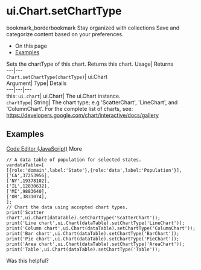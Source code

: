  
#  ui.Chart.setChartType 
bookmark_borderbookmark Stay organized with collections  Save and categorize content based on your preferences.
  * On this page
  * [Examples](https://developers.google.com/earth-engine/apidocs/ui-chart-setcharttype#examples)


Sets the chartType of this chart. 
Returns this chart.
Usage| Returns  
---|---  
`Chart.setChartType(chartType)`| ui.Chart  
Argument| Type| Details  
---|---|---  
this: `ui.chart`| ui.Chart| The ui.Chart instance.  
`chartType`| String| The chart type; e.g 'ScatterChart', 'LineChart', and 'ColumnChart'. For the complete list of charts, see: https://developers.google.com/chart/interactive/docs/gallery  
## Examples
[Code Editor (JavaScript)](https://developers.google.com/earth-engine/apidocs/ui-chart-setcharttype#code-editor-javascript-sample) More
```
// A data table of population for selected states.
vardataTable=[
[{role:'domain',label:'State'},{role:'data',label:'Population'}],
['CA',37253956],
['NY',19378102],
['IL',12830632],
['MI',9883640],
['OR',3831074],
];
// Chart the data using accepted chart types.
print('Scatter chart',ui.Chart(dataTable).setChartType('ScatterChart'));
print('Line chart',ui.Chart(dataTable).setChartType('LineChart'));
print('Column chart',ui.Chart(dataTable).setChartType('ColumnChart'));
print('Bar chart',ui.Chart(dataTable).setChartType('BarChart'));
print('Pie chart',ui.Chart(dataTable).setChartType('PieChart'));
print('Area chart',ui.Chart(dataTable).setChartType('AreaChart'));
print('Table',ui.Chart(dataTable).setChartType('Table'));
```

Was this helpful?
